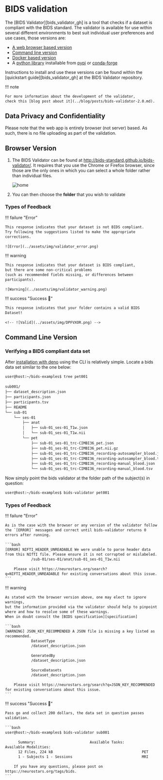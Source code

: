 # BIDS validation

The [BIDS Validator][bids_validator_gh] is a tool
that checks if a dataset is compliant with the BIDS standard.
The validator is available for use within several different environments
to best suit individual user preferences and use cases, those versions are:

-   [A web browser based version](https://bids-standard.github.io/bids-validator/)
-   [Command line version](https://bids-validator.readthedocs.io/en/latest/user_guide/command-line.html)
-   [Docker based version](https://hub.docker.com/r/bids/validator)
-   A [python library](https://github.com/bids-standard/python-validator) installable from [pypi](https://pypi.org/project/bids-validator/) or [conda-forge](https://anaconda.org/conda-forge/bids-validator)

Instructions to install and use these versions can be found
within the [quickstart guide][bids_validator_gh]
at the BIDS Validator repository.

!!! note

    For more information about the development of the validator,
    check this [blog post about it](../blog/posts/bids-validator-2.0.md).

## Data Privacy and Confidentiality

Please note that the web app is entirely browser (not server) based.
As such, there is no file uploading as part of the validation.

## Browser Version

1.  The BIDS Validator can be found at <http://bids-standard.github.io/bids-validator/>.
    It requires that you use the Chrome or Firefox browser,
    since those are the only ones in which you can select a whole folder rather than individual files.

    ![home](https://github.com/bids-standard/bids-validator/raw/main/docs/_static/web_entrypoint_dark.png#gh-dark-mode-only)

1.  You can then choose the **folder** that you wish to validate

### Types of Feedback

!!! failure "Error"

    This response indicates that your dataset is not BIDS compliant.
    Try following the suggestions listed to make the appropriate corrections.

    ![Error](../assets/img/validator_error.png)

!!! warning

    This response indicates that your dataset is BIDS compliant,
    but there are some non-critical problems
    (such as recommended fields missing, or differences between participants).

    ![Warning](../assets/img/validator_warning.png)

!!! success "Success :rocket:"

    This response indicates that your folder contains a valid BIDS Dataset!

    <!-- ![Valid](../assets/img/DPFVXOR.png) -->

## Command Line Version

### Verifying a BIDS compliant data set

After [installation with deno](https://bids-validator.readthedocs.io/en/latest/user_guide/command-line.html#using-the-command-line)
using the CLI is relatively simple.
Locate a bids data set similar to the one below:

```bash
user@host:~/bids-examples$ tree pet001

sub001/
├── dataset_description.json
├── participants.json
├── participants.tsv
├── README
└── sub-01
    └── ses-01
        ├── anat
        │   ├── sub-01_ses-01_T1w.json
        │   └── sub-01_ses-01_T1w.nii
        └── pet
            ├── sub-01_ses-01_trc-CIMBI36_pet.json
            ├── sub-01_ses-01_trc-CIMBI36_pet.nii.gz
            ├── sub-01_ses-01_trc-CIMBI36_recording-autosampler_blood.json
            ├── sub-01_ses-01_trc-CIMBI36_recording-autosampler_blood.tsv
            ├── sub-01_ses-01_trc-CIMBI36_recording-manual_blood.json
            └── sub-01_ses-01_trc-CIMBI36_recording-manual_blood.tsv
```

Now simply point the bids validator at the folder path of the subject(s) in question:

```bash
user@host:~/bids-examples$ bids-validator pet001
```

### Types of Feedback

!!! failure "Error"

    As is the case with the browser or any version of the validator follow
    the `[ERROR]` messages and correct until bids-validator returns 0 errors after running.

    ```bash
    [ERROR] NIFTI_HEADER_UNREADABLE We were unable to parse header data from this NIfTI file. Please ensure it is not corrupted or mislabeled.
                /sub-01/ses-01/anat/sub-01_ses-01_T1w.nii

        Please visit https://neurostars.org/search?q=NIFTI_HEADER_UNREADABLE for existing conversations about this issue.
    ```

!!! warning

    As stated with the browser version above, one may elect to ignore warnings,
    but the information provided via the validator should help to pinpoint
    where and how to resolve some of these warnings.
    When in doubt consult the [BIDS specification][specification]

    ```bash
    [WARNING] JSON_KEY_RECOMMENDED A JSON file is missing a key listed as recommended.
                DatasetType
                /dataset_description.json

                GeneratedBy
                /dataset_description.json

                SourceDatasets
                /dataset_description.json

        Please visit https://neurostars.org/search?q=JSON_KEY_RECOMMENDED for existing conversations about this issue.
    ```

!!! success "Success :rocket:"

    Pass go and collect 200 dollars, the data set in question passes validation.

    ```bash
    user@host:~/bids-examples$ bids-validator sub001

          Summary:                         Available Tasks:        Available Modalities:
          12 Files, 224 kB                                         PET
          1 - Subjects 1 - Sessions                                MRI

        If you have any questions, please post on https://neurostars.org/tags/bids.
    ```

